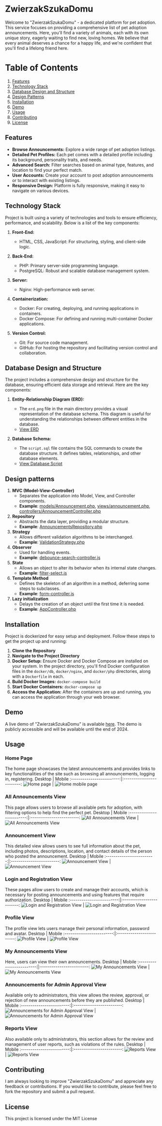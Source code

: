 # ZwierzakSzukaDomu

Welcome to "ZwierzakSzukaDomu" - a dedicated platform for pet adoption. This service focuses on providing a comprehensive list of pet adoption announcements. Here, you'll find a variety of animals, each with its own unique story, eagerly waiting to find new, loving homes. We believe that every animal deserves a chance for a happy life, and we're confident that you'll find a lifelong friend here.


# Table of Contents

1. [Features](#features)
2. [Technology Stack](#technology-stack)
3. [Database Design and Structure](#database-design-and-structure)
4. [Design Patterns](#design-patterns)
5. [Installation](#installation)
6. [Demo](#demo)
7. [Usage](#usage)
8. [Contributing](#contributing)
9. [License](#license)


## Features

- **Browse Announcements:** Explore a wide range of pet adoption listings.
- **Detailed Pet Profiles:** Each pet comes with a detailed profile including its background, personality traits, and needs.
- **Advanced Search:** Filter searches based on animal type, features, and location to find your perfect match.
- **User Accounts:** Create your account to post adoption announcements or to interact with existing listings.
- **Responsive Design:** Platform is fully responsive, making it easy to navigate on various devices.


## Technology Stack

Project is built using a variety of technologies and tools to ensure efficiency, performance, and scalability. Below is a list of the key components:

1. **Front-End:**
   - HTML, CSS, JavaScript: For structuring, styling, and client-side logic.

2. **Back-End:**
   - PHP: Primary server-side programming language.
   - PostgreSQL: Robust and scalable database management system.

3. **Server:**
   - Nginx: High-performance web server.

4. **Containerization:**
   - Docker: For creating, deploying, and running applications in containers.
   - Docker Compose: For defining and running multi-container Docker applications.

5. **Version Control:**
   - Git: For source code management.
   - GitHub: For hosting the repository and facilitating version control and collaboration.


## Database Design and Structure

The project includes a comprehensive design and structure for the database, ensuring efficient data storage and retrieval. Here are the key components:

1. **Entity-Relationship Diagram (ERD):**
   - The `erd.png` file in the main directory provides a visual representation of the database schema. This diagram is useful for understanding the relationships between different entities in the database.
   - [View ERD](./erd.png)

2. **Database Schema:**
   - The `script.sql` file contains the SQL commands to create the database structure. It defines tables, relationships, and other database elements.
   - [View Database Script](./script.sql)


## Design patterns

1. **MVC (Model-View-Controller)**
   - Separates the application into Model, View, and Controller components.
   - **Example**: [models/Announcement.php](./src/models/announcement/Announcement.php), [views/announcement.php](./public/views/announcement.php), [controllers/AnnouncementController.php](./src/controllers/AnnouncementController.php)
2. **Repository**
   - Abstracts the data layer, providing a modular structure.
   - **Example**: [AnnouncementsRepository.php](./src/repository/AnnouncementsRepository.php)
3. **Strategy**
   - Allows different validation algorithms to be interchanged.
   - **Example**: [ValidationStrategy.php](./src/validation/ValidationStrategy.php)
4. **Observer**
   - Used for handling events.
   - **Example**: [debounce-search-controller.js](./public/js/controllers/debounce-search-controller.js#L12)
5. **State**
   - Allows an object to alter its behavior when its internal state changes.
   - **Example**: [filter-select.js](./public/js/controllers/filter-select.js)
6. **Template Method**
   - Defines the skeleton of an algorithm in a method, deferring some steps to subclasses.
   - **Example**: [form-controller.js](./public/js/controllers/form-controller.js#L128)
7. **Lazy initialization**
   - Delays the creation of an object until the first time it is needed.
   - **Example**: [AppController.php](./src/controllers/AppController.php#L24)
   

## Installation

Project is dockerized for easy setup and deployment. Follow these steps to get the project up and running:

1. **Clone the Repository**
2. **Navigate to the Project Directory**
3. **Docker Setup:**
Ensure Docker and Docker Compose are installed on your system. In the project directory, you'll find Docker configuration files in the `docker/db`, `docker/nginx`, and `docker/php` directories, along with a `Dockerfile` in each.
4. **Build Docker Images:**
`docker-compose build`
5. **Start Docker Containers:**
`docker-compose up`
6. **Access the Application:**
After the containers are up and running, you can access the application through your web browser.


## Demo
A live demo of "ZwierzakSzukaDomu" is available [here](https://wdpai.emef.dev/). The demo is publicly accessible and will be available until the end of 2024.


## Usage
### Home Page
The home page showcases the latest announcements and provides links to key functionalities of the site such as browsing all announcements, logging in, registering.
Desktop | Mobile
:-------------------------:|:-------------------------:
![Home page](demo_images/image-8.png)  |  ![Home mobile page](demo_images/image-8m.jpg)

### All Announcements View
This page allows users to browse all available pets for adoption, with filtering options to help find the perfect pet.
Desktop | Mobile
:-------------------------:|:-------------------------:
![All Announcements View](demo_images/image-9.png) | ![All Announcements View](demo_images/image-9m.jpg)

### Announcement View
This detailed view allows users to see full information about the pet, including photos, descriptions, location, and contact details of the person who posted the announcement.
Desktop | Mobile
:-------------------------:|:-------------------------:
![Announcement View](demo_images/image.png) | ![Announcement View](demo_images/image-m.jpg)

### Login and Registration View
These pages allow users to create and manage their accounts, which is necessary for posting announcements and using features that require authorization.
Desktop | Mobile
:-------------------------:|:-------------------------:
![Login and Registration View](demo_images/image-1.png) | ![Login and Registration View](demo_images/image-1m.jpg)

### Profile View
The profile view lets users manage their personal information, password and avatar.
Desktop | Mobile
:-------------------------:|:-------------------------:
![Profile View](demo_images/image-2.png) | ![Profile View](demo_images/image-2m.jpg)

### My Announcements View
Here, users can view their own announcements.
Desktop | Mobile
:-------------------------:|:-------------------------:
![My Announcements View](demo_images/image-3.png) | ![My Announcements View](demo_images/image-3m.jpg)

### Announcements for Admin Approval View
Available only to administrators, this view allows the review, approval, or rejection of new announcements before they are published.
Desktop | Mobile
:-------------------------:|:-------------------------:
![Announcements for Admin Approval View](demo_images/image-4.png) | ![Announcements for Admin Approval View](demo_images/image-4m.jpg)

### Reports View
Also available only to administrators, this section allows for the review and management of user reports, such as violations of the rules.
Desktop | Mobile
:-------------------------:|:-------------------------:
![Reports View](demo_images/image-5.png) | ![Reports View](demo_images/image-5m.jpg)


## Contributing
I am always looking to improve "ZwierzakSzukaDomu" and appreciate any feedback or contributions. If you would like to contribute, please feel free to fork the repository and submit a pull request.


## License

This project is licensed under the MIT License

